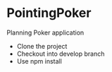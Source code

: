 # PointingPoker
Planning Poker application

- Clone the project
- Checkout into develop branch
- Use npm install
